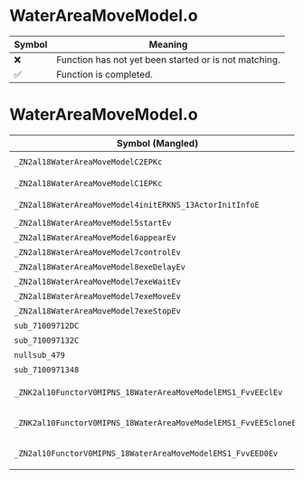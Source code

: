 # WaterAreaMoveModel.o
| Symbol | Meaning 
| ------------- | ------------- 
| :x: | Function has not yet been started or is not matching. 
| :white_check_mark: | Function is completed. 


# WaterAreaMoveModel.o
| Symbol (Mangled) | Symbol (Demangled) | Decompiled? |
| ------------- |  ------------- | ------------- |
| `_ZN2al18WaterAreaMoveModelC2EPKc` | `al::WaterAreaMoveModel::WaterAreaMoveModel(char const*)` | :x: |
| `_ZN2al18WaterAreaMoveModelC1EPKc` | `al::WaterAreaMoveModel::WaterAreaMoveModel(char const*)` | :x: |
| `_ZN2al18WaterAreaMoveModel4initERKNS_13ActorInitInfoE` | `al::WaterAreaMoveModel::init(al::ActorInitInfo const&)` | :x: |
| `_ZN2al18WaterAreaMoveModel5startEv` | `al::WaterAreaMoveModel::start(void)` | :x: |
| `_ZN2al18WaterAreaMoveModel6appearEv` | `al::WaterAreaMoveModel::appear(void)` | :x: |
| `_ZN2al18WaterAreaMoveModel7controlEv` | `al::WaterAreaMoveModel::control(void)` | :x: |
| `_ZN2al18WaterAreaMoveModel8exeDelayEv` | `al::WaterAreaMoveModel::exeDelay(void)` | :x: |
| `_ZN2al18WaterAreaMoveModel7exeWaitEv` | `al::WaterAreaMoveModel::exeWait(void)` | :x: |
| `_ZN2al18WaterAreaMoveModel7exeMoveEv` | `al::WaterAreaMoveModel::exeMove(void)` | :x: |
| `_ZN2al18WaterAreaMoveModel7exeStopEv` | `al::WaterAreaMoveModel::exeStop(void)` | :x: |
| `sub_71009712DC` | `` | :x: |
| `sub_710097132C` | `` | :x: |
| `nullsub_479` | `` | :x: |
| `sub_7100971348` | `` | :x: |
| `_ZNK2al10FunctorV0MIPNS_18WaterAreaMoveModelEMS1_FvvEEclEv` | `al::FunctorV0M<al::WaterAreaMoveModel *,void (al::WaterAreaMoveModel::*)(void)>::operator()(void)const` | :x: |
| `_ZNK2al10FunctorV0MIPNS_18WaterAreaMoveModelEMS1_FvvEE5cloneEv` | `al::FunctorV0M<al::WaterAreaMoveModel *,void (al::WaterAreaMoveModel::*)(void)>::clone(void)const` | :x: |
| `_ZN2al10FunctorV0MIPNS_18WaterAreaMoveModelEMS1_FvvEED0Ev` | `al::FunctorV0M<al::WaterAreaMoveModel *,void (al::WaterAreaMoveModel::*)(void)>::~FunctorV0M()` | :x: |
